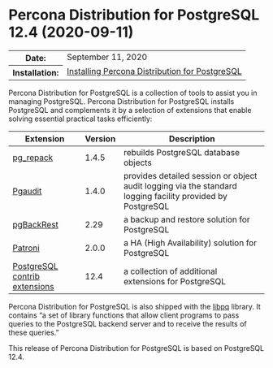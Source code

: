 # Percona Distribution for PostgreSQL 12.4 (2020-09-11)


<table class="docutils field-list" frame="void" rules="none">
  <colgroup>
    <col class="field-name">
    <col class="field-body">
  </colgroup>
  <tbody valign="top">
    <tr class="field-odd field">
      <th class="field-name">Date:</th>
      <td class="field-body">September 11, 2020</td>
    </tr>
    <tr class="field-even field">
      <th class="field-name">Installation:</th>
      <td class="field-body">
        <a class="reference external" href="https://www.percona.com/doc/postgresql/12/installing.html#">Installing Percona Distribution for PostgreSQL</a></td>
    </tr>
  </tbody>
</table> 



Percona Distribution for PostgreSQL is a collection of tools to assist you in managing PostgreSQL. Percona Distribution for PostgreSQL
installs PostgreSQL and complements it by a selection of extensions that
enable solving essential practical tasks efficiently:


| Extension           | Version        | Description                  |
| ------------------- | -------------- | ---------------------------- |
| [pg_repack](https://github.com/reorg/pg_repack) | 1.4.5   | rebuilds PostgreSQL database objects           |
| [Pgaudit](https://www.pgaudit.org/)             | 1.4.0   | provides detailed session or object audit logging via the standard logging facility provided by PostgreSQL                |
| [pgBackRest](https://pgbackrest.org/)           | 2.29    | a backup and restore solution for PostgreSQL       |
| [Patroni](https://patroni.readthedocs.io/en/latest/) | 2.0.0 | a HA (High Availability) solution for PostgreSQL |
| [PostgreSQL contrib extensions](https://www.postgresql.org/docs/12/contrib.html)                             | 12.4   | a collection of additional extensions for PostgreSQL |


Percona Distribution for PostgreSQL is also shipped with the [libpq](https://www.postgresql.org/docs/12/libpq.html) library. It contains “a set of
library functions that allow client programs to pass queries to the PostgreSQL
backend server and to receive the results of these queries.” 

This release of Percona Distribution for PostgreSQL is based on PostgreSQL 12.4.


